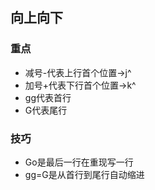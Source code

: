 ## 向上向下
### 重点
- 减号-代表上行首个位置->j^
- 加号+代表下行首个位置->k^
- gg代表首行
- G代表尾行
### 技巧
- Go是最后一行在重现写一行
- gg=G是从首行到尾行自动缩进